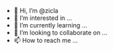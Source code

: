- 👋 Hi, I’m @zicla
- 👀 I’m interested in ...
- 🌱 I’m currently learning ...
- 💞️ I’m looking to collaborate on ...
- 📫 How to reach me ...

<!---
zicla/zicla is a ✨ special ✨ repository because its `README.md` (this file) appears on your GitHub profile.
You can click the Preview link to take a look at your changes.
--->
